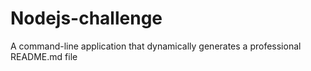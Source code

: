 # Nodejs-challenge
A command-line application that dynamically generates a professional README.md file
